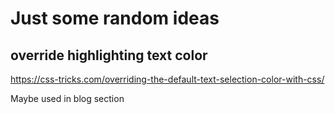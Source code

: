 # Just some random ideas

## override highlighting text color
https://css-tricks.com/overriding-the-default-text-selection-color-with-css/

Maybe used in blog section
